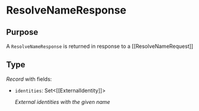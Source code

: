 # ResolveNameResponse


## Purpose


<!-- --8<-- [start:purpose] -->
A `ResolveNameResponse` is returned in response to a [[ResolveNameRequest]]
<!-- --8<-- [end:purpose] -->

## Type


<!-- --8<-- [start:type] -->
<div class="type" markdown>

*Record* with fields:

- `identities`: Set<[[ExternalIdentity]]>

  *External identities with the given name*
</div>
<!-- --8<-- [end:type] -->
